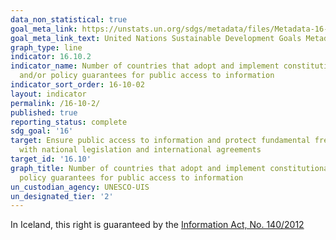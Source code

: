 ```yaml
---
data_non_statistical: true
goal_meta_link: https://unstats.un.org/sdgs/metadata/files/Metadata-16-10-02.pdf
goal_meta_link_text: United Nations Sustainable Development Goals Metadata (pdf 1361kB)
graph_type: line
indicator: 16.10.2
indicator_name: Number of countries that adopt and implement constitutional, statutory
  and/or policy guarantees for public access to information
indicator_sort_order: 16-10-02
layout: indicator
permalink: /16-10-2/
published: true
reporting_status: complete
sdg_goal: '16'
target: Ensure public access to information and protect fundamental freedoms, in accordance
  with national legislation and international agreements
target_id: '16.10'
graph_title: Number of countries that adopt and implement constitutional, statutory and/or
  policy guarantees for public access to information
un_custodian_agency: UNESCO-UIS
un_designated_tier: '2'
---
```

In Iceland, this right is guaranteed by the [Information Act, No. 140/2012](https://www.althingi.is/lagas/nuna/2012140.html)
